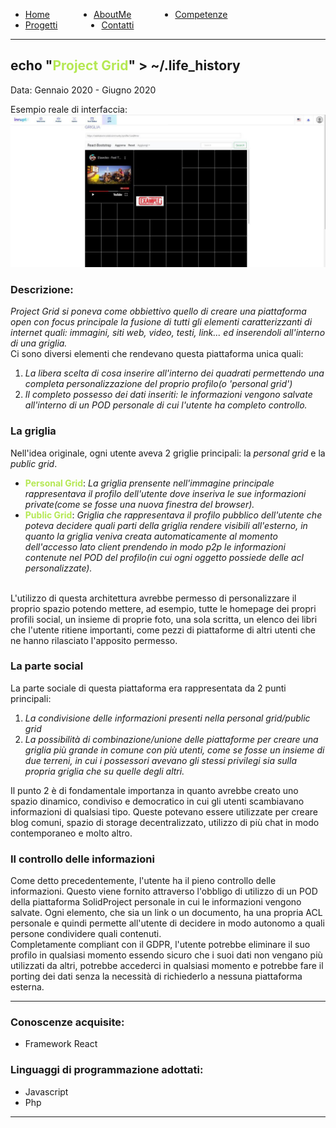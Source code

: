 <!-- css -->

<style>
.link-menu {
    float: left;
    margin-right: 5em;
}
ul{
overflow: hidden;
}
img{
    width: 200;
    height: 200;
}
strong{
  color: #b5e853
}
</style>

<ul>
  <li class="link-menu">
    <a href="/">Home</a>
  </li>
  <li class="link-menu">
    <a href="/aboutme">AboutMe</a>
  </li>
  <li class="link-menu">
    <a href="/competenze">Competenze</a>
  </li>
  <li class="link-menu">
    <a href="/progetti">Progetti</a>
  </li>
  <li class="link-menu">
    <a href="/contatti">Contatti</a>
  </li>
</ul>

---

## echo "**Project Grid**" > ~/.life_history
Data: Gennaio 2020 - Giugno 2020 <br>

Esempio reale di interfaccia:
![projectgrid](../images/projectgrid.jpg)

### Descrizione:
_Project Grid si poneva come obbiettivo quello di creare una piattaforma open con focus principale la fusione di tutti gli elementi caratterizzanti di internet quali: immagini, siti web, video, testi, link... ed inserendoli all'interno di una griglia._ <br>
Ci sono diversi elementi che rendevano questa piattaforma unica quali:
1. _La libera scelta di cosa inserire all'interno dei quadrati permettendo una completa personalizzazione del proprio profilo(o 'personal grid')_
2. _Il completo possesso dei dati inseriti: le informazioni vengono salvate all'interno di un POD personale di cui l'utente ha completo controllo._

### La griglia
Nell'idea originale, ogni utente aveva 2 griglie principali: la _personal grid_ e la _public grid_. <br>
  - **Personal Grid**: _La griglia prensente nell'immagine principale rappresentava il profilo dell'utente dove inseriva le sue informazioni private(come se fosse una nuova finestra del browser)._
  - **Public Grid**: _Griglia che rappresentava il profilo pubblico dell'utente che poteva decidere quali parti della griglia rendere visibili all'esterno, in quanto la griglia veniva creata automaticamente al momento dell'accesso lato client prendendo in modo p2p le informazioni contenute nel POD del profilo(in cui ogni oggetto possiede delle acl personalizzate)._

<br>
L'utilizzo di questa architettura avrebbe permesso di personalizzare il proprio spazio potendo mettere, ad esempio, tutte le homepage dei propri profili social, un insieme di proprie foto, una sola scritta, un elenco dei libri che l'utente ritiene importanti, come pezzi di piattaforme di altri utenti che ne hanno rilasciato l'apposito permesso.
<br>

### La parte social
La parte sociale di questa piattaforma era rappresentata da 2 punti principali:
  1. _La condivisione delle informazioni presenti nella personal grid/public grid_
  2. _La possibilità di combinazione/unione delle piattaforme per creare una griglia più grande in comune con più utenti, come se fosse un insieme di due terreni, in cui i possessori avevano gli stessi privilegi sia sulla propria griglia che su quelle degli altri._

Il punto 2 è di fondamentale importanza in quanto avrebbe creato uno spazio dinamico, condiviso e democratico in cui gli utenti scambiavano informazioni di qualsiasi tipo. Queste potevano essere utilizzate per creare blog comuni, spazio di storage decentralizzato, utilizzo di più chat in modo contemporaneo e molto altro.
<br>

### Il controllo delle informazioni
Come detto precedentemente, l'utente ha il pieno controllo delle informazioni. Questo viene fornito attraverso l'obbligo di utilizzo di un POD della piattaforma SolidProject personale in cui le informazioni vengono salvate. Ogni elemento, che sia un link o un documento, ha una propria ACL personale e quindi permette all'utente di decidere in modo autonomo a quali persone condividere quali contenuti. <br>
Completamente compliant con il GDPR, l'utente potrebbe eliminare il suo profilo in qualsiasi momento essendo sicuro che i suoi dati non vengano più utilizzati da altri, potrebbe accederci in qualsiasi momento e potrebbe fare il porting dei dati senza la necessità di richiederlo a nessuna piattaforma esterna.

---

### Conoscenze acquisite:
  - Framework React

### Linguaggi di programmazione adottati:
  - Javascript
  - Php

---
